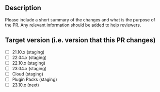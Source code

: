 ## Description

Please include a short summary of the changes and what is the purpose of the PR. Any relevant information should be added to help reviewers.

## Target version (i.e. version that this PR changes)

- [ ] 21.10.x (staging)
- [ ] 22.04.x (staging)
- [ ] 22.10.x (staging)
- [ ] 23.04.x (staging)
- [ ] Cloud (staging)
- [ ] Plugin Packs (staging)
- [ ] 23.10.x (next)
